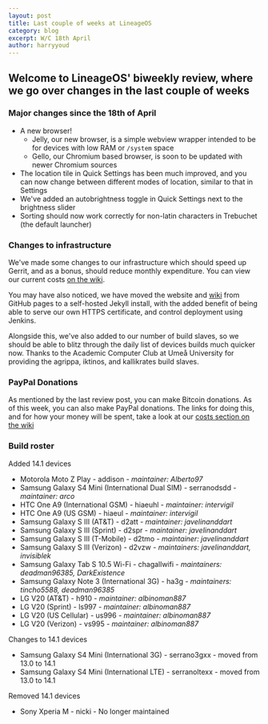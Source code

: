 ```yaml
---
layout: post
title: Last couple of weeks at LineageOS
category: blog
excerpt: W/C 18th April
author: harryyoud
---
```


## Welcome to LineageOS' biweekly review, where we go over changes in the last couple of weeks

### Major changes since the 18th of April

* A new browser!
  * Jelly, our new browser, is a simple webview wrapper intended to be for devices with low RAM or `/system` space
  * Gello, our Chromium based browser, is soon to be updated with newer Chromium sources
* The location tile in Quick Settings has been much improved, and you can now change between different modes of location, similar to that in Settings
* We've added an autobrightness toggle in Quick Settings next to the brightness slider
* Sorting should now work correctly for non-latin characters in Trebuchet (the default launcher)

### Changes to infrastructure

We've made some changes to our infrastructure which should speed up Gerrit, and as a bonus, should reduce monthly expenditure. You can view our current costs [on the wiki](https://wiki.lineageos.org/costs/). 

You may have also noticed, we have moved the website and [wiki](https://wiki.lineageos.org) from GitHub pages to a self-hosted Jekyll install, with the added benefit of being able to serve our own HTTPS certificate, and control deployment using Jenkins. 

Alongside this, we've also added to our number of build slaves, so we should be able to blitz through the daily list of devices builds much quicker now. Thanks to the Academic Computer Club at Umeå University for providing the agrippa, iktinos, and kallikrates build slaves.

### PayPal Donations

As mentioned by the last review post, you can make Bitcoin donations. As of this week, you can also make PayPal donations. The links for doing this, and for how your money will be spent, take a look at our [costs section on the wiki](https://wiki.lineageos.org/costs/)

### Build roster

Added 14.1 devices

* Motorola Moto Z Play - addison - _maintainer: Alberto97_
* Samsung Galaxy S4 Mini (International Dual SIM) - serranodsdd - _maintainer: arco_
* HTC One A9 (International GSM) - hiaeuhl - _maintainer: intervigil_
* HTC One A9 (US GSM) - hiaeul - _maintainer: intervigil_
* Samsung Galaxy S III (AT&T) - d2att - _maintainer: javelinanddart_
* Samsung Galaxy S III (Sprint) - d2spr - _maintainer: javelinanddart_
* Samsung Galaxy S III (T-Mobile) - d2tmo - _maintainer: javelinanddart_
* Samsung Galaxy S III (Verizon) - d2vzw - _maintainers: javelinanddart, invisiblek_
* Samsung Galaxy Tab S 10.5 Wi-Fi - chagallwifi - _maintainers: deadman96385, DarkExistence_
* Samsung Galaxy Note 3 (International 3G) - ha3g - _maintainers: tincho5588, deadman96385_
* LG V20 (AT&T) - h910 - _maintainer: albinoman887_
* LG V20 (Sprint) - ls997 - _maintainer: albinoman887_
* LG V20 (US Cellular) - us996 - _maintainer: albinoman887_
* LG V20 (Verizon) - vs995 - _maintainer: albinoman887_

Changes to 14.1 devices

* Samsung Galaxy S4 Mini (International 3G) - serrano3gxx - moved from 13.0 to 14.1
* Samsung Galaxy S4 Mini (International LTE) - serranoltexx - moved from 13.0 to 14.1

Removed 14.1 devices

* Sony Xperia M - nicki - No longer maintained
